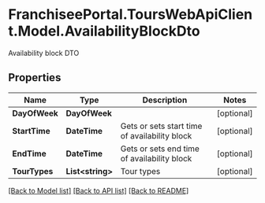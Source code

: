 # FranchiseePortal.ToursWebApiClient.Model.AvailabilityBlockDto
Availability block DTO

## Properties

Name | Type | Description | Notes
------------ | ------------- | ------------- | -------------
**DayOfWeek** | **DayOfWeek** |  | [optional] 
**StartTime** | **DateTime** | Gets or sets start time of availability block | [optional] 
**EndTime** | **DateTime** | Gets or sets end time of availability block | [optional] 
**TourTypes** | **List&lt;string&gt;** | Tour types | [optional] 

[[Back to Model list]](../README.md#documentation-for-models) [[Back to API list]](../README.md#documentation-for-api-endpoints) [[Back to README]](../README.md)

